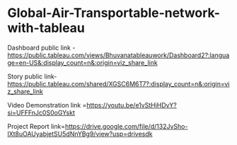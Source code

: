 # Global-Air-Transportable-network-with-tableau


Dashboard public link -https://public.tableau.com/views/Bhuvanatableauwork/Dashboard2?:language=en-US&:display_count=n&:origin=viz_share_link

Story public link-https://public.tableau.com/shared/XGSC6M6T7?:display_count=n&:origin=viz_share_link

Video Demonstration link =https://youtu.be/e1vStHjHDvY?si=UFFFnJc0S0oGYskt

Project Report link=https://drive.google.com/file/d/132JvSho-lXt8uOAUyabjetSU5dNnYBg9/view?usp=drivesdk
